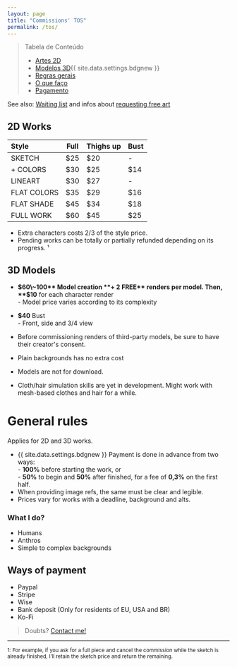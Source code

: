 ```yaml
---
layout: page
title: "Commissions' TOS"
permalink: /tos/
---
```


> Tabela de Conteúdo
> 
> - [Artes 2D](#2d-works)
> - [Modelos 3D](#3d-models){{ site.data.settings.bdgnew }}
> - [Regras gerais](#general-rules)
> - [O que faço](#what-i-do)
> - [Pagamento](#pagamento)

See also: [Waiting list](/queue) and infos about [requesting free art](/requests)

## 2D Works

| Style          | Full | Thighs up | Bust |
| :------------- | ---- | ---- | ---- |
| SKETCH         | $25  | $20  | -    |
| + COLORS       | $30  | $25  | $14  |
| LINEART        | $30  | $27  | -    |
| FLAT COLORS    | $35  | $29  | $16  |
| FLAT SHADE     | $45  | $34  | $18  |
| FULL WORK      | $60  | $45  | $25  |

- Extra characters costs 2/3 of the style price.  
- Pending works can be totally or partially refunded depending on its progress. ¹

## 3D Models

- **$60\~100** Model creation  
    **+ 2 FREE** renders per model. Then, **$10** for each character render  
    \- Model price varies according to its complexity
- **$40** Bust  
    \- Front, side and 3/4 view

- Before commissioning renders of third-party models, be sure to have their creator's consent.    
- Plain backgrounds has no extra cost
- Models are not for download.  
- Cloth/hair simulation skills are yet in development. Might work with mesh-based clothes and hair for a while.


# General rules
Applies for 2D and 3D works.

- {{ site.data.settings.bdgnew }} Payment is done in advance from two ways:  
    \- **100%** before starting the work, or  
    \- **50%** to begin and **50%** after finished, for a fee of **0,3%** on the first half.  
- When providing image refs, the same must be clear and legible.
- Prices vary for works with a deadline, background and alts.  

### What I do?
- Humans
- Anthros
- Simple to complex backgrounds

## Ways of payment
- Paypal
- Stripe
- Wise
- Bank deposit (Only for residents of EU, USA and BR)
- Ko-Fi

> Doubts? [Contact me!](/contact)  

____
<sub>
1: For example, if you ask for a full piece and cancel the commission while the sketch is already finished, I'll retain the sketch price and return the remaining.
</sub>
